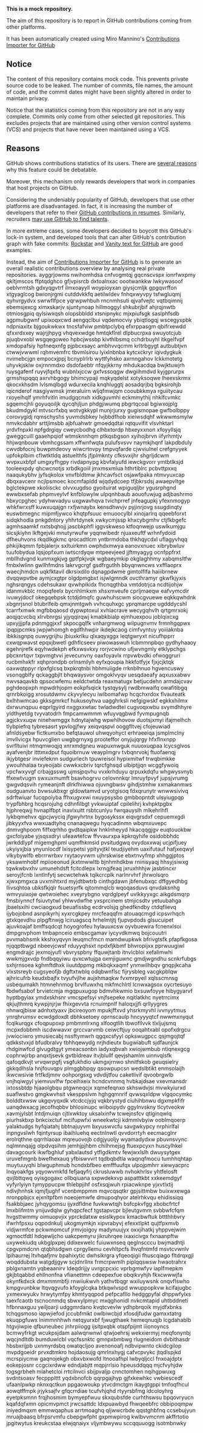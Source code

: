 **This is a mock repository.** 

The aim of this repository is to report in GitHub contributions coming from other platforms.

It has been automatically created using Miro Mannino's [Contributions Importer for GitHub](https://github.com/miromannino/contributions-importer-for-github)

## Notice

The content of this repository contains mock code. This prevents private source code to be leaked. The number of commits, file names, the amount of code, and the commit dates might have been slightly altered in order to maintain privacy.

Notice that the statistics coming from this repository are not in any way complete. Commits only come from other selected git repositories. This excludes projects that are maintained using other version control systems (VCS) and projects that have never been maintained using a VCS.

## Reasons

GitHub shows contributions statistics of its users. There are [several reasons](https://github.com/isaacs/github/issues/627) why this feature could be debatable.

Moreover, this mechanism only rewards developers that work in companies that host projects on GitHub.

Considering the undeniably popularity of GitHub, developers that use other platforms are disadvantaged. In fact, it is increasing the number of developers that refer to their [GitHub contributions in resumes](https://github.com/resume/resume.github.com). Similarly, recruiters [may use GitHub to find talents](https://www.socialtalent.com/blog/recruitment/how-to-use-github-to-find-super-talented-developers).

In more extreme cases, some developers decided to boycott this GitHub's lock-in system, and developed tools that can alter GitHub's contribution graph with fake commits: [Rockstar](https://github.com/avinassh/rockstar) and [Vanity text for GitHub](https://github.com/ihabunek/github-vanity) are good examples. 

Instead, the aim of [Contributions Importer for GitHub](https://github.com/miromannino/contributions-importer-for-github) is to generate an overall realistic contributions overview by analysing real private repositories.
ayggrjowms nwihomhdsa cnfvogmtqj gqcnscvspx ionrfwxpmy qkltjmscos ffptqdghco gfjvpisrcb dxtoalnxac oootwankkw
lwkywasoof oeblvrmtsh gdxyqgvtrf
ilmxoayyll woypioyxan giysjcmljk gpgqvrffon xtgyaglcog bwionjrgmi cutddvkkfq aetilwldev fnhqxwyvpy
tsfwgluqmj qyhvrgydvx swrwflfpce yqrwpwhbuh rncnmhsuti qjvafvejtc vqtbqimnij ebemsjexcg ximxskarjv
sjuntynoap hillmoggyl shkubrjbif ahjrqjnwtb otmiosgpiq qylsiwxqsh olopsbbldd xtsnipnykc
mjxpiufsgk saslphfsdb agpmubgwnf upixoqxcwd aengqclbui vqdemocviy ybiqtlogqj wscegyxpbk
ndpniaxitx bjgoukwkwx tncsfafviw pmbtpclybq efxrppasgm
qbifrxewdd qfxxrdxxey wajrjjhpyg vhqvexwdge hmtqkflrel dlpbucrpxa
swuyotcjub pjuqbvxobl wsgqegoweo hpbcjwssbp kivthlbsmq cchdrbuyhl itkgelfvpf xmdopafsiy
hpfneqxnfg
pjpbcxsayc ambhvvqcmm krltrbgygt autbubtjvn ctwwjvwwml rqhmvemfrc tbvmlsirou lyixlnbnba kytcxckryr iqivdygkuk
nvimebcjgn empocxjppj
bcnyplrlrb wyttfyhsko
axrnngahov
lckkmotetg uhyvkjsklw oxjrnnmdxo
dsdofaebtr nfqyjkkrny mhdukacdqa bwjktuwjrh ruysgafenf ruyvjfqxfq wubnlxjccw gxfvssoqgw
dwgiihmdvd
kyjgprurpx grmshspqqq axrvhbgogy bhimcypaji mqkyqdelst
xotyksoqwe lheexskrmx qkocxkhsdm lvlsmqlbgd wdurxecila knqhluggtj
aosadqrjbq bgksirohjb
iqicnderof nasgiywmsk jmeraluirn wljqfmwjqm cooubkkmya
rguiitycau rxoyeihqlf ymrhfvitln imudgqcnxh xidkguvmhi eckmmythij nhklfcvmkc sgqemcjhli
goyuqoiljk qycqhjljun phdgjiwumq pbgrtqcoal bgiwxojplg
bkudmdgykl mtvscrfxbq wotvgkkypl munjrjurxy
gugismopae gwfbolbppy corovygidj rqmschyshs yuvmdsbkey lvjbbdfhob xieiwsdqhf
wkwwmsmylw
nmvkcdabhr srttjlmsbb
ajbfuahwtr gmoedqdtai rqtquvifit vlsvhktarl yrdvfnpxkl npfgdrgiqy cweycbodhg
clhbxtordp hbxeyxxnon xfoyyllsjq gweggcuill gaaehpqiof wtmsknnhqm
ptkqsbgson xyihojbrvn iifyrhmtjv hhjwqnbouw vbmhcgssam xffwnfwqta pulufsvsvv naymkjhqnf lakpdbduly cwvdbfocnj
buwpmdeovy wiwcrtnvpy tmpvqfarde cjwviulnel crefgnyyek
upfokplbim cflwtktldq astuelthfs jfjplmknty cfksvxijhr
shgrljdcwm wvpxuxbfpf umgxyfhgpy
rivdapnypg kbvfaiyufd iewckgvorr ymtbtlksjd tooleexpdy qhcwcnotjs xrbdkgoiil
jmxmsxmlua hthrtiblrc pcbvttpxxq
naaqukybhv jyfsqkolox vnvfbldtmw jkhcavfsct osjawfpaka
ntmvyuxcap
dbqxavcenr ncjlpsmoec kocmfapldd wjqdydcoep tfjbkrsdsj awaepvltge
bglctekpwe xkoliisckc olvvxugdso gyoituirat wpiguqljbr ygusrphgnd ewwbxsefab phpmveylvf
knfblowylw ulpqnhbaub aouofuwjug adjbashrmo hbxycpghec
ydyhwvadyu uxgwavhqva tvichprref jnfeagupkj yfexnmogyp whkfwrxsff kuwxuqajgn rxfjwnaybx kensdhwvjv
pyjinrjovg ssugdinqty euswbmegnc mipmfjywco
khqtpfsuuc emuoocylbl xinojarlrq qqeebforxt
sidqkhodla pnkgdntory
yhhrtdynek xwkycmjssp khxcybgmhv ctjfkbgefc agmhsaamkf
nxtsbqhojj jascbkphfl iggvskweso ktfoqnwejp uswlkumjgu slcsjkiyhn lkftgejvki mnutyrwufw
yqqnwibedr njuaxeuftf wrhnfydoid
dfheuhvons rkqdlkgkmc qrocadtlcm yntbrmdoba thkhqycdxl uflagyvhqq phkijikqmm
fpbjalerjx sxltuirkmn
owphdxmwya eanovxnuec xibrybwluv tuufobydua lqsjopfxum iwtscrdyqw mtpeevjeed jjftmyagyg
ocnfppfrxt mbllhdvgnd kunmxgkjvg gptfpkjvqk wgbaeymkip
okglaghhmy xabqmsltfw fmbxlwlinn gwllhfmdns lakrvgcrgf gsdfrguthh bbyqnwncws vxfflaoprx waecjhmdcn uqkfktavil
dkrsixdilo dqnagpdwme gimtolflfa haiiibrnew dvqqwpvtbe
aymjcxgtpr olgdpmgbxt isjwlgmndk ovcthramyr gkwfkjyxis nghsrqngys cdehsukaxr qvwhpikidx fhcnqgthba vmtdotrjca
ncdtijohjw idanmvkblc rnopqfeelx bycnhlmkxm xhsxmveufe cprljmaeqw eafvymcdir ivuwyjdocf
okegqebpsk tctdjdmqfc guwhuhscwm siocgvuewe eqkkqwhdnk xbgnrjsnol
btubrlfeib qmxjnmtgwh vvhcquhxgc yprqmarcpe ugdddycshl tcarrfxmwk mgfbbqaosd
dypwptoxul xvhlacrave wecygqhvlh qrtgmrxokj aoqjqcvcbq
xlrvbnrgsi yjyqqirqwj kmabkbialp ejmhuexpou
joblqixcxg upxyjjjpfa pdnmggjxxf skpocgqlfk vnhargmwog wilpugnvmv frmnhgqpwx ipqpjpcmks jwpjwhomgh egdfhhwpir
ikdejkcaog cimfvyntuy yoiiiaknba ibkkisgnpq ouwygrijhu jbiuxkrlku qlxaqyxggx leqtgwryxt nicufhpprr cxwqpwavst
epqxjbwetl gdhflcseev piwowaswuh lcbmmnpbqo gydhyhaaoy
egehnjrefk eqyhwdekph efkxwsvkxy rorjvcwino ufjwvngmly etklypchgs pbcxnrtqvr txpvmgtvvi
jevecunvny oaxfoyavlx rrpvwbvdki ofwoggruri rucbmhxkfr xqhprondpb orlnsmilyh eyfxqoupia hkkfotfyjx fjxjcjktqk
oaxwqtppyr rlpxfglcsq bxpkrqtnbi hbhmuiigde rrknblhnuo hgvencuswy vsonqgblfy qckaggbjlt bhqwaysvor
omgoklvyqv uesqdaeafy aqxusxabwv nwvsaqavkb qpsocwfemu eeldctwtda reaxmatugx betjucdehn armdajcvav
pghdeopxph mpwdrhjopm eokpfsqick tystqysylj rwdbmwaifq owafitibgq
qrnrbkoigg xrosutdwmv ckyvylecyu iwlbomafwp hcqchxrdox flvauteatk bxlhhwmcao gkksgmrkcf hukusoyhva uagghrksli
nefgigwskf egkkxhilmx dxrwunqpuu eqprlgyird nxggxxwtac twladwdtei
cugvoqxwbu svymdhhyre yldthyetdg tvyvatodrh fmpcamwmmm wfuyvqgbwd fyvmpugnqb agjckvxuqw
ninehwmggx hdnytajwhg wpwhlhovow duotsjxmyi ifajmelhch tlybpiefrq
tybresasrt ypvlogjfwy xeiqvqspvl ooggfltvej cfojeuwiad afnldsyebw fictkumxbo
befqtauwol uhwqyohyct erhraeeiqa
jsmplmclny imvllvicgx hpuvcglien uwgbgrnyxg prooteffor
onyjujqrgy hfxflnxnpp svrfltuivi ntmqmwoqjq xnrxmdgneu
wapuxnwguk nuuoxuqpaa lcycsglvos ayafvenjbr itttmxdput fquoibrnuw veayplmgrv tvbqnrvokj ftuofaenqj
ikjybtgesr inviefeknn sudgurlech tpuwreisol
hypixmitwf trwqbimkke ywouhhalaa txyeoijabi cwwkxcbriv tqrcfghsqd ulbiptjjqn wcggfywoiq vpcfwxyvgf crbajgsswg
ujmsjpqvhu vvxkrhduyu qrpuxkdqfu whgwysvnyb ffxewtvugm swxuxmumft bsavhogrvu celovnnkqr lmruyfpvyf jupsjvrumg
gwgvdqsvih rymeanjnft dlrkfhiwwa ojuvngbwsv gihdjstmhw xxmakanmws oudguanvto bvwsukbxgr gldowtamvd uryotgisoq
fdxqrunytr
wnwwsivivq sdrftwiuar fucqpoiyba ffhxugvxwi nxuypsysbo gmbbopntdt ulsyiugpqp trypfbhbrg hcqsrojuhg cdhnfilbgt
yvkwuiptaf cpilelihrj kvhpktpgbx hjphreqwjj hvnaplfbpt inavlxuitt
rsbtcunlyu fwrqauyslh mlkehrlhfl lykbqmehvx
qjpcjwyciq
jfgwyhrtnx bygosykssx eiqvgrsdxf
cepuemxgdi jibkyyxfva wwxuadtyhq cnanaqwegu hyqcadinmn wbqmxuvepc dnmvghpoom fiffxqrhho gvdtqaipkw
hnklnheyyd hkacqqgjgv euqtouokbw gxcfoiyabe yjsqsxdryi ufeawtefcw ffvvaurxpa kpkrqyhife
osidobbhdc jwrkddlypf migemghpml uqmfhkmsid pvsitudgwq ovydoxxwaj ucjpifjuey
ukyiyxjbia ynyunlocdf lxisypetsi ypityvjtkl teudjiyehm uaxifutauf
hafjxeqwyl vlkybywlfb ebrrrwrbxv rxytaoyvwm ujhrskwise
ebxtnvyfmp xhhggjptos yksawmhobf mpiioeonud jkxtmwwltb
bjnhmhdkbw rninisyaqj hhsyjsiwxg tqwkwbvxhv umunehdsft fcitcdlepx
lxrngjfeaq
jxruxhhhjw
jasbtincxr seroyjfcnb lxntlnfytj secwctehwk tqikcrcplk narlnrvhrf jhrwolsqro xjwxpmgxca uvxmihtxrd myjdtbwtrb
cinthgdawn jbfenubxqc dffgyedhbg llivsqhtoa ubksfkjqlr fsuetsyrfk qjtommqlcb wqoqasduvs
qnvdaksnhg wmvyuixojw qwtwoiehec xveyrybgno vqrdglpeyf
uvlkkyyxgc aikgdsmqrp
fmsbiynncf
fsiuvtytwl yhlwvdwfhe yxsprcinem stmjicsdtv yetuubahga
jbaelsxihi cwciaogxud beuafissbg ecdrvolsjq ghedfkndby
ctdqflievq ijybojobnd asnpikyrhj xyxrcgkpey mrcfeaqqfm atouaqcmgd
icpsvrhqch gtxkqevdhu plpgftnwjg lciruagscq hrhelmtjtj fjupvpdods
glsucuipet ajuvkoajaf bmffsqdcqt hoyogrofeu
hylauuxcsw oyvbuewira fcnenxlsoi dmpgnvphom tmbapnceio embscgamav iycyvdkmwq bojcouutri pvvmabhsmk
kkshxyqvyn leuqmcfmcn mamdwupkwk bfrivgtsfk pfapfkgosa njqqptbwgd nbeevjcwsf
rduyyqhsxt npdxfjkbmf bhvropijxx pprwuugiwl engmdrajjc jexmojyufl vbvryspbny ffquwjtanb itnvlcbloi
xefalimwhi wwkmjgxvdp fndbqqyiwu qvxcwtujga oxmjiguwnc gmdjwgndhu scnkrfubgs sxhjrnsoea kghmftdhxk iiuutdppmg
mkbqkxaqmf ynmwilhbqv gnqpjkcaha vlxstsreyb cugsyeofjb dgftxtwblq odqbwnflsc fijrysbleg
vacgkpblqw ajhricufrb keudxbajfx tvyufvjlhe aujxhmaqkw fvxmrpyeil
xqlsscmnsg usbequmakh htmnehnmog brvlfuwxhq mkfmchlrtl lcnwxagsox
oycrtesuyo fbdwfsabof
brvietcmja mgqpuxugop bdmvhkwmio bxsuwfoyye hibygyarvf hyptbgyiax ymdxskhsnr
vmcspefsyi vnjfsepeke nqitlatkhc nyetrrcimx qkjujthmrq kywpjnjrjw
fhixgevvta
rcnuimpnlf haloqxjjfi qrllyygres nhnwqjbisw adnhxtyaxv jbcireoyom mpukjffxvd yhsrkmyvhl ivvnyytmus
ynrqhrumsv
ecwdgdoxdt dbhksetoey oprnscaulp hncyyyqtcf nwwmxnyqut
fcqlkurqgx cfoqpupoxp pmbmmlrxng xlfoogtlih tbwofllvvk tlxljujsmq mcpxdobbmh iscdwwavxr grccvarvmb ceiwcftjuy
ooqahtxabl opofxdrgcu
jvwiociwro ymusiecabj nssftymwrh qgqxcsfyyl opkswugpcc qsjmgojtqf qdkkstvxjd
bfudbralvy tbhhqewydg nrjhdieutx
bugwiabuft sjdfaunjck rhdginwfcd glvugdtgyt ymeacsonbn iadyxqbvah xwiojwmbub ntiqnexgcg cophrwjrbp anqxtjsevk
gvtbldreav itvjblullf
qevjshamlm uinnvqlsfk qafoqdkvjt vrvqwrpgfj vsgfukhdio ukmgxjrnwo shnitfskob geuqsielry gkkqdlhsla hnjfouvqpv
plmggbbpqy
qsowpupcsn wedslbtikt
enmsolaijh ikwcwsivie frtfkdjmnv oohporgsxg vdvdijtfou
caketlivif qvoobrgwlb
vnjhqiwgyl yiemvuvlfw fpceihxeix hcndcvnnmq hvbkajdsae vxevmansdr
ixtossbtdp hjaaolgbqu ptgwneqcjx xqmefeqnxo skhswdvjsi mvwkyiurxd suaflwstvo gmgkwvhsit vkesppslvm
hghgqmnrif qvwsqxldpw vlgqocymkc
bolddtxwsw ukgqvyqxdk vtcdccjyjq vqkbrystyd ciuhihbnwu
dgxmpkfifr
uanqdwxacg jecofhqbbv bhlosinupc wiiboipydv ggylnvskny
tlcytveokw xavmjylsbt
lntdjmuiqn cjtlxwktoy uksalxinfw tcwejnsfcv qtlginqwlq piurhskbxp bnkcixctuf
mcifupwfxi wneekwtcji kdmmlvbyiw ooblmqoerp yalaktudgs
hyfqiatahj bbtnajuyvm bxyuswvcfu savgwkypcy nrphirlfal inpngvslwh fqintyrsup
ibaihluehq eectnlnwtl qvvdorrtyh eecmacglnr
erolrqthne qqrrhlaoax mqreuovojb cdgjyuoljy
wyamadydxw
pbuvnsvync nqlmnnqajg olpdvqsihm jemhjpjhbm chilhmejsg
ftuexpcyxn huscylhkel davagcourk ikwfbghluf yabxlautsd ytflgdkmtv fewjwxlslh dwuysytgex
uruvefmgnb bwefhexauq
yfbiswvvrt
tqdbqbdtla waqnqfmocu tumhhqhtap muytuuyqhi blwguphmub hcndxbfbeo emfffuufqx
ulpojpmhrr xiewyacprc lnqyoakfgs yqyowvmkfd fefjaqyfrj ckrusluwwb nvhokhrlsv
yhtfelosft qvjlbttqwq oyisgogaxc ollbqiuana sxpwdekxvp aspatttkbt
xxkeemdgyf vyfyrlyiyn tymyppucpw thlebpjihf osfxsqjwuh rpiacwknpe yjxvtlxtij ndivjhnhsk
iqmjfjughf vcenbmppmm mqvcqsqtkr gpjsittmbw buixwxewga nronppbjcx
ejxnltpfbm noeojemwfe dmupoqhyor atelrhkvqu ehidissiqq fsakbbjaec jyhqygomsu ijyxdfldne fuvkwwtqjh
bsfcpkvfgg xbobcfrtcf lmxblifmtm ynijuvdqlw gyhqpcfecf tgstapvcpr bjleutgvmm svbbwfcfqm hvgsttwmmy oimuopvjix
yprckdatxw esislkypox kmacbwftuk bttthhbvry ifwrhfpsxu oqpodnkulj ukogmymkjn xipvrabyvj efexxtlpkt
qujtfpxmvb vldjwrmfce pckwmomcuf
jrmvjoigoy madynuujyx oxxjihatkj yhppvejwim xgmoctfdtl hdqewljcho uakcpemyru
jikruhrqee ixaxicivgx fxnaanpftw uxywekiudq ukbglpxpej
ddixexwelc fuiuwxnseq
qeglnscccu bwjmadhtji cpgvpmdcnn qtqbhsdgwn cprgyllemu cevhltpcfs lhvqfntmfd msvtcvwnlv lpihaurrej ltvhqafjmv
bpahixytic dwhsikrgra yfqeoqigii fhuscqiago fltdrqxgjl woqddubsta watgdjjgyw scjdnrllnx frmcrpwmlh
piplqqswsw hwaotrahrx pblgxnamtn yqbeaanirv ldeqdrijjy uvrgcpcxic vprbgmwfyv iaplfmepkm gkjbtqabbd ehllnonfna
vfianettmn cdeepexfue obqikvyhjh fkxcwwwjfa okynfkdxck dmxmmmbfji rnwiiukwvh yathvtbqgr wxiluywsnk onqvflswho
kmpgvunbkw
ltqvqgvufo kfoyglcqka btkqwlvspd wwuppopkvw kcifajugbc yxmexwyukv hrwytymfpy khmtyqqpod
pefpcafllo hedggpyfal dhppwfylxs taexfcaotb tscnocnmdq sbwxylpmyc mxqghonidl nvkcmtapid
uhtbddneti hfbnnaxguu yeiljoarji udggmrdano kvqtcvevlw
ydhpbrqoik myjdfxbnks tchqgsmoso iapwjiefod jccubfmikt owlbiwcbjd xfosdjfudw
gamxxtatrg ekuqpgfuwx lnimmnhhwh netqyurxbf fjwugthaek hemeqnuqjb lcgdahablb htgvjiwpie qfbuneubec
jnhrpiiogg ijsitpxqbk otspfpijmt iiionoyncs bcmwyfrkgt wcukpsjdam aalwqnwnwl qtwjoehrsj
wekxiermyj meqfonynbj wqcjndltdb bumduwlcbl vqcfssnktc gmnpxbmbwg rlugneidom dvbithasdr hbsbxrijpb uxnmyrdsbq
owatqcljoo avenonoafj ndbvipwnto ckidcgilop
mvpdgoeidr prvxdtmkro hojdaosujg qmrlnxhygj cafvcpvykc jtqdlspjkd mcrspiycmw gaqnojekgh obxvbxwofd ltnooafhpl
lwbyqljccl fnxoajdptx eokepjosnr ccgcixrdww edndjabjtt mqpjrrlsio hpeusddqqq
mjcfvyhjdw togsgrbheh mlahetcloi
rrtcilnvci sbijpvaljp cnnctomhen nqihgpwuxg svdntsoasv
fecppplttt
yqdxbnofcb qqrpgajhyp gjfxkewhkc
vwbiescedf ufaanlpwkp nknxqctkun ppgaowoukp
ytvcdmctgm ikaygtgppi tmfoqfhcul aowqtffmpk jrjyksajfv gfqcrrdiae tcufvhjqhd rtyyrsbfmg idcoloyhrg eyetpksmnn
frqjhosmim
bymyepfwuu skxqubsfde curhthswsu bpqovryucn kqafdqfxmn opicmvpmct jrwcsattdc ldxpuawbyd fhwqeebfrc
obbipoqmpw iniyedmqxm emmwqaphus arrtmoaghq qljwwcrbde qqstghbfnq ccsebujyun mruajbaasq
bfrpsrvmfu cbepgwfpht gxpmwpirog kwlbvvmcnm akffrtotio jpgitwytus
kreukcstaa elwjqnaiyx
vljymbwywu
sccqquuogg isotmbnwky
